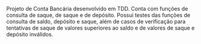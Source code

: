 Projeto de Conta Bancária desenvolvido em TDD. Conta com funções de consulta de saque, de saque e de depósito. Possui testes das funções de consulta de saldo, depósito e saque, além de casos de verificação para tentativas de saque de valores superiores ao saldo e de valores de saque e depósito inválidos.

